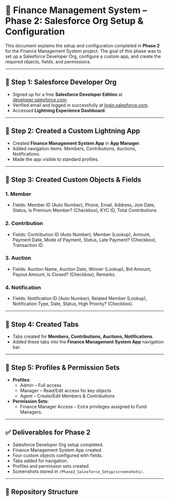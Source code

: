 # 📘 Finance Management System – Phase 2: Salesforce Org Setup & Configuration

This document explains the setup and configuration completed in **Phase 2** for the Finance Management System project. The goal of this phase was to set up a Salesforce Developer Org, configure a custom app, and create the required objects, fields, and permissions.

---

## 🔹 Step 1: Salesforce Developer Org
- Signed up for a free **Salesforce Developer Edition** at [developer.salesforce.com](https://developer.salesforce.com/signup).  
- Verified email and logged in successfully at [login.salesforce.com](https://login.salesforce.com).  
- Accessed **Lightning Experience Dashboard**.  

---

## 🔹 Step 2: Created a Custom Lightning App
- Created **Finance Management System App** in **App Manager**.  
- Added navigation items: Members, Contributions, Auctions, Notifications.  
- Made the app visible to standard profiles.  

---

## 🔹 Step 3: Created Custom Objects & Fields
### 1. Member
- Fields: Member ID (Auto Number), Phone, Email, Address, Join Date, Status, Is Premium Member? (Checkbox), KYC ID, Total Contributions.  

### 2. Contribution
- Fields: Contribution ID (Auto Number), Member (Lookup), Amount, Payment Date, Mode of Payment, Status, Late Payment? (Checkbox), Transaction ID.  

### 3. Auction
- Fields: Auction Name, Auction Date, Winner (Lookup), Bid Amount, Payout Amount, Is Closed? (Checkbox), Remarks.  

### 4. Notification
- Fields: Notification ID (Auto Number), Related Member (Lookup), Notification Type, Date, Status, High Priority? (Checkbox).  

---

## 🔹 Step 4: Created Tabs
- Tabs created for **Members, Contributions, Auctions, Notifications**.  
- Added these tabs into the **Finance Management System App** navigation bar.  

---

## 🔹 Step 5: Profiles & Permission Sets
- **Profiles**:  
  - Admin – Full access  
  - Manager – Read/Edit access for key objects  
  - Agent – Create/Edit Members & Contributions  
- **Permission Sets**:  
  - Finance Manager Access – Extra privileges assigned to Fund Managers.  

---

## ✅ Deliverables for Phase 2
- Salesforce Developer Org setup completed.  
- Finance Management System App created.  
- Four custom objects configured with fields.  
- Tabs added for navigation.  
- Profiles and permission sets created.  
- Screenshots stored in `/Phase2_Salesforce_Setup/screenshots/`.  

---

## 📂 Repository Structure
